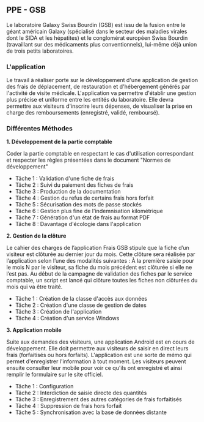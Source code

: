 ## PPE - GSB

Le laboratoire Galaxy Swiss Bourdin (GSB) est issu de la fusion entre le géant américain Galaxy (spécialisé dans le secteur des maladies virales dont le SIDA et les hépatites) et le conglomérat européen Swiss Bourdin (travaillant sur des médicaments plus conventionnels), lui-même déjà union de trois petits laboratoires. 

### L'application
Le travail à réaliser porte sur le développement d'une application de gestion des frais de déplacement, de restauration et d'hébergement générés par l'activité de visite médicale. L'application va permettre d'établir une gestion plus précise et uniforme entre les entités du laboratoire. Elle devra permettre aux visiteurs d'inscrire leurs dépenses, de visualiser la prise en charge des remboursements (enregistré, validé, remboursé). 

### Différentes Méthodes
**1. Développement de la partie comptable** 

Coder la partie comptable en respectant le cas d'utilisation correspondant et respecter les règles présentées dans le document "Normes de développement"
  - Tâche 1 : Validation d'une fiche de frais
  - Tâche 2 : Suivi du paiement des fiches de frais
  - Tâche 3 : Production de la documentation
  - Tâche 4 : Gestion du refus de certains frais hors forfait
  - Tâche 5 : Sécurisation des mots de passe stockés
  - Tâche 6 : Gestion plus fine de l'indemnisation kilométrique
  - Tâche 7 : Génération d'un état de frais au format PDF
  - Tâche 8 : Davantage d'écologie dans l'application

**2. Gestion de la clôture** 

Le cahier des charges de l’application Frais GSB stipule que la fiche d’un visiteur est clôturée au dernier jour du mois. Cette clôture sera réalisée par l’application selon l’une des modalités suivantes :  À la première saisie pour le mois N par le visiteur, sa fiche du mois précédent est clôturée si elle ne l’est pas. Au début de la campagne de validation des fiches par le service comptable, un script est lancé qui clôture toutes les fiches non clôturées du mois qui va être traité.
  - Tâche 1 : Création de la classe d'accès aux données
  - Tâche 2 : Création d'une classe de gestion de dates
  - Tâche 3 : Création de l'application
  - Tâche 4 : Création d'un service Windows
  
**3. Application mobile** 

Suite aux demandes des visiteurs, une application Android est en cours de développement. Elle doit permettre aux visiteurs de saisir en direct leurs frais (forfaitisés ou hors forfaits). L'application est une sorte de mémo qui permet d'enregistrer l'information à tout moment. Les visiteurs peuvent ensuite consulter leur mobile pour voir ce qu'ils ont enregistré et ainsi remplir le formulaire sur le site officiel. 
  - Tâche 1 : Configuration
  - Tâche 2 : Interdiction de saisie directe des quantités
  - Tâche 3 : Enregistrement des autres catégories de frais forfaitisés
  - Tâche 4 : Suppression de frais hors forfait
  - Tâche 5 : Synchronisation avec la base de données distante
